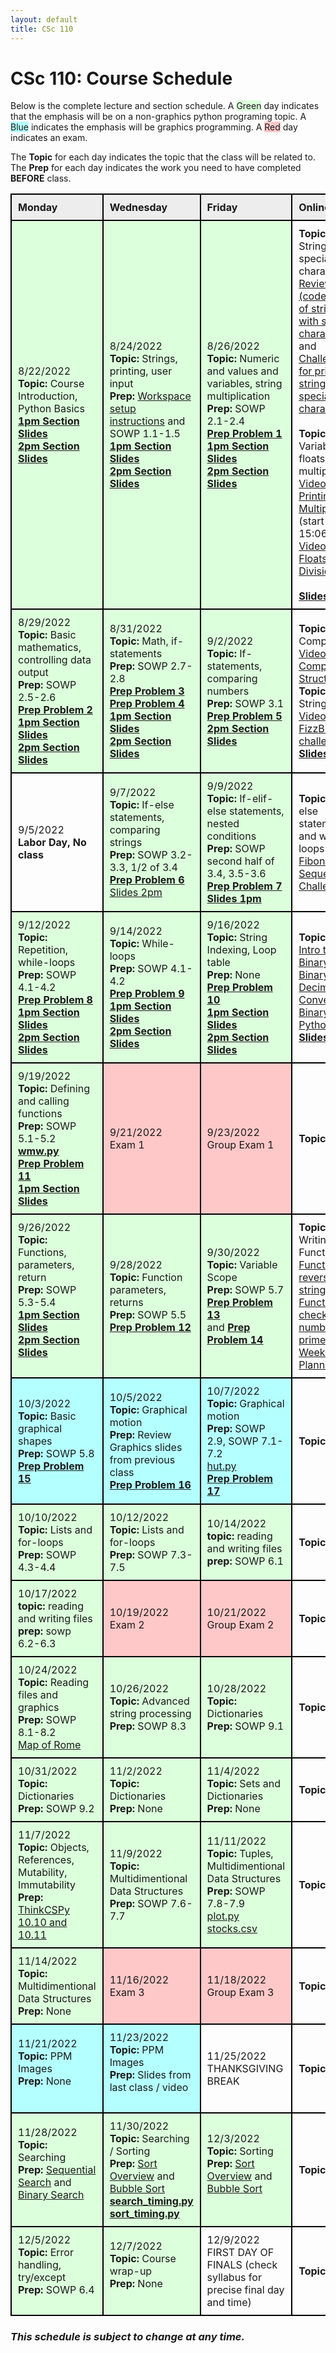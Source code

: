 ```yaml
---
layout: default
title: CSc 110
---
```


<style>
.topic-general {
  background-color: rgb(220, 255, 220);
}
.topic-graphics {
  background-color: rgb(180, 255, 255);
}
.exam {
  background-color: rgb(255, 200, 200);
}
table { 
  border-collapse: collapse; 
}
td {
  border: 2px solid black;
  padding: 10px;
}
</style>

# CSc 110: Course Schedule


Below is the complete lecture and section schedule.
A <span class="topic-general">Green</span> day indicates that the emphasis will be on a non-graphics python programing topic.
A <span class="topic-graphics">Blue</span> indicates the emphasis will be graphics programming.
A <span class="exam">Red</span> day indicates an exam.

The <b>Topic</b> for each day indicates the topic that the class will be related to.
The <b>Prep</b> for each day indicates the work you need to have completed <b>BEFORE</b> class.
 
<table>

<tr>
  <td style="background-color:#ededed;"><b>Monday</b></td>
  <td style="background-color:#ededed;"><b>Wednesday</b></td>
  <td style="background-color:#ededed;"><b>Friday</b></td>
  <td style="background-color:#ededed;"><b>Online</b></td>
</tr>

<tr>
  <td class="topic-general">
    8/22/2022 <br/>
    <b>Topic:</b> Course Introduction, Python Basics <br/>
    <a href="./slides/01-Intro.pdf"><b>1pm Section Slides</b></a> <br/>
    <a href="./slides/01-Intro-AP-2pm.pdf"><b>2pm Section Slides</b></a>
  </td>
  <td class="topic-general">
    8/24/2022 <br/>
    <b>Topic:</b> Strings, printing, user input <br/>
    <b>Prep:</b> <a href="https://docs.google.com/presentation/d/1g-HyrEVuTBycLJvwl0QEepgq1gbjBAGhz8cq49ZA-rA/edit?usp=sharing">Workspace setup instructions</a> and SOWP 1.1-1.5 <br/>
    <a href="./slides/02-Python-basics.pdf"><b>1pm Section Slides</b></a> <br/>
    <a href="./slides/02-Python-basics-AP-2pm.pdf"><b>2pm Section Slides</b></a>
  </td>
  <td class="topic-general">
    8/26/2022 <br/>
    <b>Topic:</b> Numeric and values and variables, string multiplication <br/>
    <b>Prep:</b> SOWP 2.1-2.4 <br/>
    <a href="../preps/01/"><b>Prep Problem 1</b></a> <br/>
    <a href="./slides/03-ints-mul.pdf"><b>1pm Section Slides</b></a> <br/>
    <a href="./slides/03-input-ints-mul-AP-2pm.pdf"><b>2pm Section Slides</b></a>
  </td>
  <td class="">
  <!--
    <b>Topic:</b> Variables, floats, string multiplication <br/>
    <a href="https://youtu.be/1mT9Rdpuz2Q?t=906">Video on Printing and Multiplication</a> (start at 15:06) and <br/>
    <a href="https://youtu.be/UptmTvKq1uM">Video on Floats and Division</a> <br/>
     <br/>
    -->
    <b>Topic:</b> Strings and special characters <br/>
    <a href="https://youtu.be/nTEjPUPT7uI">Review (code along) of strings with special characters</a> and <br/>
    <a href="https://youtu.be/UptmTvKq1uM">Challenge for printing strings with special characters </a> <br/>
    <br/> 
    <b>Topic:</b> Variables, floats, string multiplication <br/>
    <a href="https://youtu.be/1mT9Rdpuz2Q?t=906">Video on Printing and Multiplication</a> (start at 15:06) and <br/>
    <a href="https://youtu.be/UptmTvKq1uM">Video on Floats and Division</a> <br/>
    <br/>
    <a href="./slides/04-multiplication-floats-division.pdf"><b>Slides</b></a> <br/>
  </td>
</tr>

<tr>
  <td class="topic-general">
    8/29/2022 <br/>
    <b>Topic:</b> Basic mathematics, controlling data output <br/>
    <b>Prep:</b> SOWP 2.5-2.6 <br/>
    <a href="../preps/02/"><b>Prep Problem 2</b></a> <br/>
    <a href="./slides/05-math.pdf"><b>1pm Section Slides</b></a> <br/>
    <a href="./slides/04-math-AP.pdf"><b>2pm Section Slides</b></a>
  </td>
  <td class="topic-general">
    8/31/2022 <br/>
    <b>Topic:</b> Math, if-statements<br/>
    <b>Prep:</b> SOWP 2.7-2.8 <br/>
    <a href="../preps/03/"><b>Prep Problem 3</b></a> <br/>
    <a href="../preps/04/"><b>Prep Problem 4</b></a> <br/>
    <a href="./slides/07-if-statements.pdf"><b>1pm Section Slides</b></a> <br/>
    <a href="./slides/05-math-and-if-statements-AP.pdf"><b>2pm Section Slides</b></a> 
  </td>
  <td class="topic-general">
    9/2/2022 <br/>
    <b>Topic:</b> If-statements, comparing numbers <br/>
    <b>Prep:</b> SOWP 3.1 <br/>
    <a href="../preps/05/"><b>Prep Problem 5</b></a> <br/>
    <a href="./slides/06-if-statements-AP.pdf"><b>2pm Section Slides</b></a> 
  </td>
  <td class="">
    <b>Topic:</b> Computers <br/>
    <a href="https://www.youtube.com/watch?v=Y3mU7vtGAOw">Video on Computer Structure</a> <br/>
    <b>Topic:</b> If + Strings <br/>
    <a href="https://youtu.be/LRqbR-Um7yM">Video on FizzBuzz challenge</a> <br/>
    <a href="./slides/06-computer.pdf"><b>Slides</b></a> <br/>
  </td>
</tr>

<tr>
  <td class="">
    9/5/2022 <br/>
    <b>Labor Day, No class</b>
  </td>
  <td class="topic-general">
    9/7/2022 <br/>
    <b>Topic:</b> If-else statements, comparing strings <br/>
    <b>Prep:</b> SOWP 3.2-3.3, 1/2 of 3.4 <br/>
    <a href="../preps/06/"><b>Prep Problem 6</b></a> <br/>
    <a href="slides/07-if-else-elif-AP.pdf">Slides 2pm</a>
  </td>
  <td class="topic-general">
    9/9/2022 <br/>
    <b>Topic:</b> If-elif-else statements, nested conditions <br/>
    <b>Prep:</b> SOWP second half of 3.4, 3.5-3.6 <br/>
    <a href="../preps/07/"><b>Prep Problem 7</b></a> <br/>
    <a href="./slides/08-if-else-elif.pdf"><b>Slides 1pm</b></a> <br/>
  </td>
  <td>
    <b>Topic:</b> If-else statements and while loops
    <a href="https://youtu.be/LqBr7txblDk">Fibonacci Sequence Challenge</a> <br/>
  </td>
</tr>

<tr>
  <td class="topic-general">
    9/12/2022 <br/>
    <b>Topic:</b> Repetition, while-loops <br/>
    <b>Prep:</b> SOWP 4.1-4.2 <br/>
    <a href="../preps/08/"><b>Prep Problem 8</b></a> <br/>
    <a href="./slides/09-while-loops.pdf"><b>1pm Section Slides</b></a> <br/>
    <a href="./slides/09-while-loops-AP.pdf"><b>2pm Section Slides</b></a>
  </td>
  <td class="topic-general">
    9/14/2022 <br/>
    <b>Topic:</b> While-loops <br/>
    <b>Prep:</b> SOWP 4.1-4.2 <br/>
    <a href="../preps/09/"><b>Prep Problem 9</b></a> <br/>
    <a href="./slides/10-while-continued.pdf"><b>1pm Section Slides</b></a> <br/>
    <a href="./slides/10-while-AP.pdf"><b>2pm Section Slides</b></a> <br/>
  </td>
  <td class="topic-general">
    9/16/2022 <br/>
    <b>Topic:</b> String Indexing, Loop table <br/>
    <b>Prep:</b> None <br/>
    <a href="../preps/10/"><b>Prep Problem 10</b></a> <br/>
    <a href="./slides/11-loop-tables.pdf"><b>1pm Section Slides</b></a> <br/>
    <a href="./slides/11-loop-tables-AP.pdf"><b>2pm Section Slides</b></a> <br/>
  </td>
  <td>
    <b>Topic:</b> Binary <br/>
    <a href="https://www.youtube.com/watch?v=2KEfk5jS0ZA">Intro to Binary</a> <br/>
    <a href="https://www.youtube.com/watch?v=XDYstX1GOqk">Binary / Decimal Conversion</a> <br/>
    <a href="https://www.youtube.com/watch?v=shQ_rx9WelY">Binary and Python</a> <br/>
    <a href="./slides/12-binary.pdf"><b>Slides</b></a> <br/>
  </td>
</tr>

<tr>
  <td class="topic-general">
    9/19/2022 <br/>
    <b>Topic:</b> Defining and calling functions <br/>
    <b>Prep:</b> SOWP 5.1-5.2 <br/>
    <b><a href="./res/wmw.py">wmw.py</a></b> <br/>
    <a href="../preps/11/"><b>Prep Problem 11</b></a> <br/>
    <a href="./slides/13-function.pdf"><b>1pm Section Slides</b></a> <br/>
  </td>
  <td class="exam">
    9/21/2022 <br/>
    Exam 1 <br/>
  </td>
  <td class="exam">
    9/23/2022 <br/>
    Group Exam 1 <br/>
  </td>
  <td>
    <b>Topic:</b> None
  </td>
</tr>

<tr>
  <td class="topic-general">
    9/26/2022 <br/>
    <b>Topic:</b> Functions, parameters, return <br/>
    <b>Prep:</b> SOWP 5.3-5.4 <br/>
    <a href="./slides/14-functions-args-params.pdf"><b>1pm Section Slides</b></a> <br/>
    <a href="./slides/13-functions-args-params-AP.pdf"><b>2pm Section Slides</b></a> <br/>
     <br/>
  </td>
  <td class="topic-general">
    9/28/2022 <br/>
    <b>Topic:</b> Function parameters, returns <br/>
    <b>Prep:</b> SOWP 5.5 <br/>
    <a href="../preps/12/"><b>Prep Problem 12</b></a> <br/>
    
  </td>
  <td class="topic-general">
    9/30/2022 <br/>
    <b>Topic:</b> Variable Scope <br/>
    <b>Prep:</b> SOWP 5.7 <br/>
    <a href="../preps/13/"><b>Prep Problem 13</b></a> <br/> and
    <a href="../preps/14/"><b>Prep Problem 14</b></a> <br/>
  </td>
  <td>
    <b>Topic:</b> Writing Functions <br/>
    <a href="https://www.youtube.com/watch?v=2KEfk5jS0ZA">Function to reverse a string</a> <br/>
    <a href="https://youtu.be/D2L1OkVdfio">Function to check if a number is a prime</a> <br/>
    <a href="https://www.youtube.com/watch?v=xSZEFiJXK0k">Weekend Planner</a> <br/>
  </td>
</tr>

<tr>
  <td class="topic-graphics">
    10/3/2022 <br/>
    <b>Topic:</b> Basic graphical shapes <br/>
    <b>Prep:</b> SOWP 5.8 <br/>
    <a href="../preps/15/"><b>Prep Problem 15</b></a> <br/>
  </td>
  <td class="topic-graphics">
    10/5/2022 <br/>
    <b>Topic:</b> Graphical motion <br/>
    <b>Prep:</b> Review Graphics slides from previous class <br/>
    <a href="../preps/16/"><b>Prep Problem 16</b></a> <br/>
  </td>
  <td class="topic-graphics">
    10/7/2022 <br/>
    <b>Topic:</b> Graphical motion <br/>
    <b>Prep:</b> SOWP 2.9, SOWP 7.1-7.2 <br/>
    <a href="./res/hut.py">hut.py</a> <br/>
    <a href="../preps/17/"><b>Prep Problem 17</b></a> <br/>
  </td>
  <td>
    <b>Topic:</b> TBA
  </td>
</tr>

<tr>
  <td class="topic-general">
    10/10/2022 <br/>
    <b>Topic:</b> Lists and for-loops <br/>
    <b>Prep:</b> SOWP 4.3-4.4 <br/>
  </td>
  <td class="topic-general">
    10/12/2022 <br/>
    <b>Topic:</b> Lists and for-loops <br/>
    <b>Prep:</b> SOWP 7.3-7.5 <br/>
  </td>
  <td class="topic-general">
    10/14/2022 <br/>
    <b>topic:</b> reading and writing files <br/>
    <b>prep:</b> SOWP 6.1 <br/>
  </td>
  <td>
    <b>Topic:</b> TBA
  </td>
</tr>

<tr>
  <td class="topic-general">
    10/17/2022 <br/>
    <b>topic:</b> reading and writing files <br/>
    <b>prep:</b> sowp 6.2-6.3 <br/>
    
  </td>
  <td class="exam">
    10/19/2022 <br/>
    Exam 2 <br/>
  </td>
  <td class="exam">
    10/21/2022 <br/>
    Group Exam 2 <br/>
  </td>
  <td>
    <b>Topic:</b> TBA
  </td>
</tr>

<tr>
  <td class="topic-general">
    10/24/2022 <br/>
    <b>Topic:</b> Reading files and graphics <br/>
    <b>Prep:</b> SOWP 8.1-8.2 <br/>
    <a href="./res/rome.gif">Map of Rome</a> <br/>
    
  </td>
  <td class="topic-general">
    10/26/2022 <br/>
    <b>Topic:</b> Advanced string processing <br/>
    <b>Prep:</b> SOWP 8.3 <br/>
    
  </td>
  <td class="topic-general">
    10/28/2022 <br/>
    <b>Topic:</b> Dictionaries <br />
    <b>Prep:</b> SOWP 9.1 <br/>
  </td>
  <td>
    <b>Topic:</b> TBA
  </td>
</tr>

<tr>
  <td class="topic-general">
    10/31/2022 <br/>
    <b>Topic:</b> Dictionaries <br/>
    <b>Prep:</b> SOWP 9.2 <br/>
  </td>
  <td class="topic-general">
    11/2/2022 <br/>
    <b>Topic:</b> Dictionaries <br/>
    <b>Prep:</b> None <br/>
  </td>
  <td class="topic-general">
    11/4/2022 <br/>
    <b>Topic:</b> Sets and Dictionaries <br/>
    <b>Prep:</b> None <br/>
  </td>
  <td>
    <b>Topic:</b> TBA
  </td>
</tr>

<tr>
  <td class="topic-general">
    11/7/2022 <br/>
    <b>Topic:</b> Objects, References, Mutability, Immutability <br/>
    <b>Prep:</b> <a href="https://runestone.academy/runestone/books/published/thinkcspy/Lists/ObjectsandReferences.html">ThinkCSPy 10.10 and 10.11</a> <br/>
  </td>
  <td class="topic-general">
    11/9/2022 <br/>
    <b>Topic:</b> Multidimentional Data Structures <br/>
    <b>Prep:</b> SOWP 7.6-7.7 <br/>
  </td>
  <td class="topic-general">
    11/11/2022 <br/>
    <b>Topic:</b> Tuples, Multidimentional Data Structures <br/>
    <b>Prep:</b> SOWP 7.8-7.9 <br/>
    <a href="./res/plot.py">plot.py</a> <br/>
    <a href="./res/stocks.csv">stocks.csv</a> <br/>
  </td>
  <td>
    <b>Topic:</b> TBA
  </td>
</tr>

<tr>
  <td class="topic-general">
    11/14/2022 <br/>
    <b>Topic:</b> Multidimentional Data Structures <br/>
    <b>Prep:</b> None <br/>
  
  </td>
  <td class="exam">
    11/16/2022 <br/>
    Exam 3 <br/>
  </td>
  <td class="exam">
    11/18/2022 <br/>
    Group Exam 3 <br/>
  </td>
  <td>
    <b>Topic:</b> TBA
  </td>
</tr>

<tr>
  <td class="topic-graphics">
    11/21/2022 <br/>
    <b>Topic:</b> PPM Images <br/>
    <b>Prep:</b> None <br/>
   <br />
  </td>
  <td class="topic-graphics">
    11/23/2022 <br/>
    <b>Topic:</b> PPM Images <br/>
    <b>Prep:</b> Slides from last class / video <br/>
   <br />
  </td>
  <td class="">
    11/25/2022 <br/>
    THANKSGIVING BREAK
  </td>
  <td>
    <b>Topic:</b> TBA
  </td>
</tr>

<tr>
  <td class="topic-general">
    11/28/2022 <br/>
    <b>Topic:</b> Searching <br/>
    <b>Prep:</b> <a href="https://runestone.academy/runestone/books/published/pythonds/SortSearch/TheSequentialSearch.html">Sequential Search</a> and
                 <a href="https://runestone.academy/runestone/books/published/pythonds/SortSearch/TheBinarySearch.html">Binary Search</a> <br/>
   <br />
  </td>
  <td class="topic-general">
    11/30/2022 <br/>
    <b>Topic:</b> Searching / Sorting <br/>
    <b>Prep:</b> <a href="https://runestone.academy/runestone/books/published/pythonds/SortSearch/sorting.html">Sort Overview</a> and 
                 <a href="https://runestone.academy/runestone/books/published/pythonds/SortSearch/TheBubbleSort.html">Bubble Sort</a> <br/>
    <b><a href="../materials/res/search_timing.py">search_timing.py</a></b> <br/>
    <b><a href="../materials/res/sort_timing.py">sort_timing.py</a></b> <br/>

  </td>
  <td class="topic-general">
    12/3/2022 <br/>
    <b>Topic:</b> Sorting <br/>
    <b>Prep:</b> <a href="https://runestone.academy/runestone/books/published/pythonds/SortSearch/sorting.html">Sort Overview</a> and 
                 <a href="https://runestone.academy/runestone/books/published/pythonds/SortSearch/TheBubbleSort.html">Bubble Sort</a> <br/>
     <br />
  </td>
  <td>
    <b>Topic:</b> TBA
  </td>
</tr>

<tr>
  <td class="topic-general">
    12/5/2022 <br/>
    <b>Topic:</b> Error handling, try/except <br/>
    <b>Prep:</b> SOWP 6.4 <br/>
     <br />
  </td>
  <td class="topic-general">
    12/7/2022 <br/>
    <b>Topic:</b> Course wrap-up <br/>
    <b>Prep:</b> None <br/>
     <br />
  </td>
  <td>
    12/9/2022 <br/>
    FIRST DAY OF FINALS (check syllabus for precise final day and time)
  </td>
  <td>
    <b>Topic:</b> TBA
  </td>
</tr>

</table>

### _This schedule is subject to change at any time._

